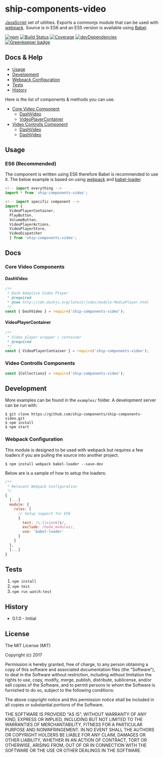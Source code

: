 # ship-components-video

[JavaScript](https://developer.mozilla.org/en-US/docs/Web/JavaScript) set of utilities. Exports a commonjs module that can be used with [webpack](http://webpack.github.io/). Source is in ES6 and an ES5 version is available using [Babel](https://babeljs.io/).

[![npm](https://img.shields.io/npm/v/ship-components-video.svg)](https://www.npmjs.com/package/ship-components-video)
[![Build Status](http://img.shields.io/travis/ship-components/ship-components-video/master.svg?style=flat)](https://travis-ci.org/ship-components/ship-components-video)
[![Coverage](http://img.shields.io/coveralls/ship-components/ship-components-video.svg?style=flat)](https://coveralls.io/github/ship-components/ship-components-video)
[![devDependencies](https://img.shields.io/david/dev/ship-components/ship-components-video.svg?style=flat)](https://david-dm.org/ship-components/ship-components-video?type=dev)
[![Greenkeeper badge](https://badges.greenkeeper.io/ship-components/ship-components-video.svg)](https://greenkeeper.io/)

## Docs & Help

* [Usage](#usage)
* [Development](#development)
* [Webpack Configuration](#webpack-configuration)
* [Tests](#tests)
* [History](#history)

Here is the list of components & methods you can use.

* [Core Video Component](#corevideocomponent)
  * [DashVideo](#dashvideo)
  * [VideoPlayerContainer](#videoplayercontainer)
* [Video Controlls Component](#videocontrollscomponent)
  * [DashVideo](#dashvideo)
  * [DashVideo](#dashvideo)

## Usage

### ES6 (Recommended)
The component is written using ES6 therefore Babel is recommended to use it. The below example is based on using [webpack](http://webpack.github.io/) and [babel-loader](https://github.com/babel/babel-loader).
```js
<!-- import everything -->
import * from 'ship-components-video';

<!-- import specific component -->
import {
  VideoPlayerContainer,
  PlayButton,
  VolumeButton,
  VideoPlayerActions,
  VideoPlayerStore,
  VideoDispatcher
  } from 'ship-components-video';
```

## Docs
### Core Video Components
#### DashVideo
```js
/**
 * Dash Adaptive Video Player
 * @required
 * @see http://cdn.dashjs.org/latest/jsdoc/module-MediaPlayer.html
 */
const { DashVideo } = require('ship-components-video');
```

#### VideoPlayerContainer
```js
/**
 * Video player wrapper / container
 * @required
 */
const { VideoPlayerContainer } = require('ship-components-video');
```

### Video Controlls Components
```js
const {Collections} = require('ship-components-video');
```


## Development
More examples can be found in the `examples/` folder. A development server can be run with:

```shell
$ git clone https://github.com/ship-components/ship-components-video.git
$ npm install
$ npm start
```

### Webpack Configuration
This module is designed to be used with webpack but requires a few loaders if you are pulling the source into another project.

```shell
$ npm install webpack babel-loader --save-dev
```

Below are is a sample of how to setup the loaders:

```js
/**
 * Relevant Webpack Configuration
 */
{
  [...]
  module: {
    rules: [
      // Setup support for ES6
      {
        test: /\.(js|es6)$/,
        exclude: /node_modules/,
        use: 'babel-loader'
      }
    ]
  },
  [...]
}
```

## Tests
1. `npm install`
2. `npm test`
3. `npm run watch:test`

## History
* 0.1.0 - Initial

## License
The MIT License (MIT)

Copyright (c) 2017

Permission is hereby granted, free of charge, to any person obtaining a copy
of this software and associated documentation files (the "Software"), to deal
in the Software without restriction, including without limitation the rights
to use, copy, modify, merge, publish, distribute, sublicense, and/or sell
copies of the Software, and to permit persons to whom the Software is
furnished to do so, subject to the following conditions:

The above copyright notice and this permission notice shall be included in all
copies or substantial portions of the Software.

THE SOFTWARE IS PROVIDED "AS IS", WITHOUT WARRANTY OF ANY KIND, EXPRESS OR
IMPLIED, INCLUDING BUT NOT LIMITED TO THE WARRANTIES OF MERCHANTABILITY,
FITNESS FOR A PARTICULAR PURPOSE AND NONINFRINGEMENT. IN NO EVENT SHALL THE
AUTHORS OR COPYRIGHT HOLDERS BE LIABLE FOR ANY CLAIM, DAMAGES OR OTHER
LIABILITY, WHETHER IN AN ACTION OF CONTRACT, TORT OR OTHERWISE, ARISING FROM,
OUT OF OR IN CONNECTION WITH THE SOFTWARE OR THE USE OR OTHER DEALINGS IN THE
SOFTWARE.
